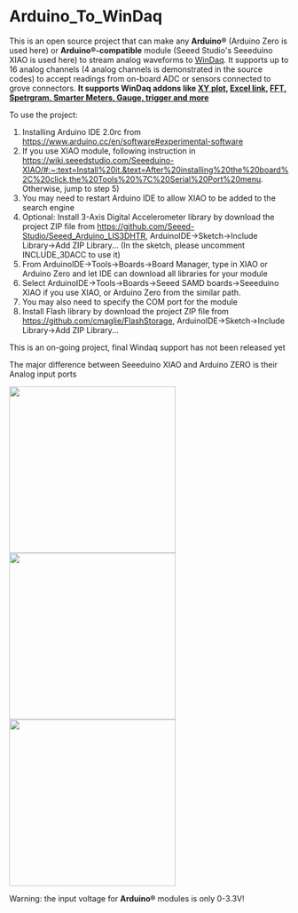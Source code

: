 # Arduino_To_WinDaq
This is an open source project that can make any **Arduino®** (Arduino Zero is used here) or **Arduino®-compatible** module (Seeed Studio's Seeeduino XIAO is used here) to stream analog waveforms to [WinDaq](https://www.dataq.com/products/windaq/). It supports up to 16 analog channels (4 analog channels is demonstrated in the source codes) to accept readings from on-board ADC or sensors connected to grove connectors. **It supports WinDaq addons like [XY plot](https://www.dataq.com/products/windaq/add_ons/index.htm), [Excel link](https://www.dataq.com/products/windaq/windaqxl/product.html), [FFT, Spetrgram, Smarter Meters, Gauge, trigger and more](http://www.ultimaserial.com/wdspectrum.html)**

To use the project:
1) Installing Arduino IDE 2.0rc from https://www.arduino.cc/en/software#experimental-software
2) If you use XIAO module, following instruction in https://wiki.seeedstudio.com/Seeeduino-XIAO/#:~:text=Install%20it.&text=After%20installing%20the%20board%2C%20click,the%20Tools%20%7C%20Serial%20Port%20menu. Otherwise, jump to step 5)
3) You may need to restart Arduino IDE to allow XIAO to be added to the search engine
4) Optional: Install 3-Axis Digital Accelerometer library by download the project ZIP file from https://github.com/Seeed-Studio/Seeed_Arduino_LIS3DHTR, ArduinoIDE->Sketch->Include Library->Add ZIP Library... (In the sketch, please uncomment INCLUDE_3DACC to use it)
5) From ArduinoIDE->Tools->Boards->Board Manager, type in XIAO or Arduino Zero and let IDE can download all libraries for your module
6) Select ArduinoIDE->Tools->Boards->Seeed SAMD boards->Seeeduino XIAO if you use XIAO, or Arduino Zero from the similar path. 
7) You may also need to specify the COM port for the module
8) Install Flash library by download the project ZIP file from https://github.com/cmaglie/FlashStorage, ArduinoIDE->Sketch->Include Library->Add ZIP Library...

This is an on-going project, final Windaq support has not been released yet

The major difference between Seeeduino XIAO and Arduino ZERO is their Analog input ports

<img src="http://cdn.shopify.com/s/files/1/0506/1689/3647/products/ABX00003_01.iso_d6dab5cd-56ad-4eb2-8381-bc1ea6de29fb_866x686.jpg" width="300" height="300">  <img src="https://www.chip1stop.com/img/product/SEED/seeeduino-xiao-preview_1.jpg" width="300" height="300">    <img src="https://www.mouser.com/images/seeedstudios/images/114020121_SPL.jpg" width="300" height="300">  

Warning: the input voltage for **Arduino®** modules is only 0-3.3V! 
